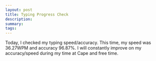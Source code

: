 ```yaml
---
layout: post
title: Typing Progress Check 
description: 
summary: 
tags: 
---
```


Today, I checked my typing speed/accuracy. This time, my speed was 36.27WPM and accuracy 96.87%. I will constantly improve on my accuracy/speed during my time at Cape and free time.
